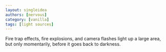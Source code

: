 ```yaml
---
layout: singleidea
authors: [nervous]
category: [vanilla]
tags: [light sources]
---
```

Fire trap effects, fire explosions, and camera flashes light up a large area, but only momentarily, before it goes back to darkness.
